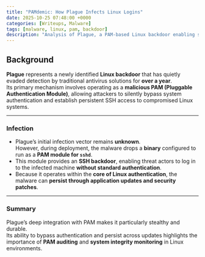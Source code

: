 ```yaml
---
title: "PAMdemic: How Plague Infects Linux Logins"
date: 2025-10-25 07:48:00 +0000
categories: [Writeups, Malware]
tags: [malware, linux, pam, backdoor]
description: "Analysis of Plague, a PAM-based Linux backdoor enabling stealthy SSH access and persistent authentication bypass."
---
```


## Background

**Plague** represents a newly identified **Linux backdoor** that has quietly evaded detection by traditional antivirus solutions for **over a year**.  
Its primary mechanism involves operating as a **malicious PAM (Pluggable Authentication Module)**, allowing attackers to silently bypass system authentication and establish persistent SSH access to compromised Linux systems.

---

### Infection

- Plague’s initial infection vector remains **unknown**.  
  However, during deployment, the malware drops a **binary** configured to run as a **PAM module for `sshd`**.
- This module provides an **SSH backdoor**, enabling threat actors to log in to the infected machine **without standard authentication**.
- Because it operates within the **core of Linux authentication**, the malware can **persist through application updates and security patches**.

---

### Summary

Plague’s deep integration with PAM makes it particularly stealthy and durable.  
Its ability to bypass authentication and persist across updates highlights the importance of **PAM auditing** and **system integrity monitoring** in Linux environments.
